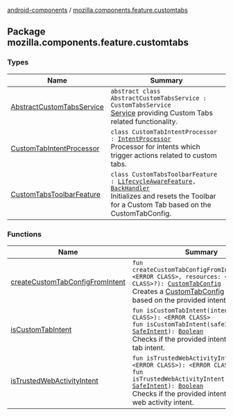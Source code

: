 [android-components](../index.md) / [mozilla.components.feature.customtabs](./index.md)

## Package mozilla.components.feature.customtabs

### Types

| Name | Summary |
|---|---|
| [AbstractCustomTabsService](-abstract-custom-tabs-service/index.md) | `abstract class AbstractCustomTabsService : CustomTabsService`<br>[Service](#) providing Custom Tabs related functionality. |
| [CustomTabIntentProcessor](-custom-tab-intent-processor/index.md) | `class CustomTabIntentProcessor : `[`IntentProcessor`](../mozilla.components.browser.session.intent/-intent-processor/index.md)<br>Processor for intents which trigger actions related to custom tabs. |
| [CustomTabsToolbarFeature](-custom-tabs-toolbar-feature/index.md) | `class CustomTabsToolbarFeature : `[`LifecycleAwareFeature`](../mozilla.components.support.base.feature/-lifecycle-aware-feature/index.md)`, `[`BackHandler`](../mozilla.components.support.base.feature/-back-handler/index.md)<br>Initializes and resets the Toolbar for a Custom Tab based on the CustomTabConfig. |

### Functions

| Name | Summary |
|---|---|
| [createCustomTabConfigFromIntent](create-custom-tab-config-from-intent.md) | `fun createCustomTabConfigFromIntent(intent: <ERROR CLASS>, resources: <ERROR CLASS>?): `[`CustomTabConfig`](../mozilla.components.browser.state.state/-custom-tab-config/index.md)<br>Creates a [CustomTabConfig](../mozilla.components.browser.state.state/-custom-tab-config/index.md) instance based on the provided intent. |
| [isCustomTabIntent](is-custom-tab-intent.md) | `fun isCustomTabIntent(intent: <ERROR CLASS>): <ERROR CLASS>`<br>`fun isCustomTabIntent(safeIntent: `[`SafeIntent`](../mozilla.components.support.utils/-safe-intent/index.md)`): `[`Boolean`](https://kotlinlang.org/api/latest/jvm/stdlib/kotlin/-boolean/index.html)<br>Checks if the provided intent is a custom tab intent. |
| [isTrustedWebActivityIntent](is-trusted-web-activity-intent.md) | `fun isTrustedWebActivityIntent(intent: <ERROR CLASS>): <ERROR CLASS>`<br>`fun isTrustedWebActivityIntent(safeIntent: `[`SafeIntent`](../mozilla.components.support.utils/-safe-intent/index.md)`): `[`Boolean`](https://kotlinlang.org/api/latest/jvm/stdlib/kotlin/-boolean/index.html)<br>Checks if the provided intent is a trusted web activity intent. |
